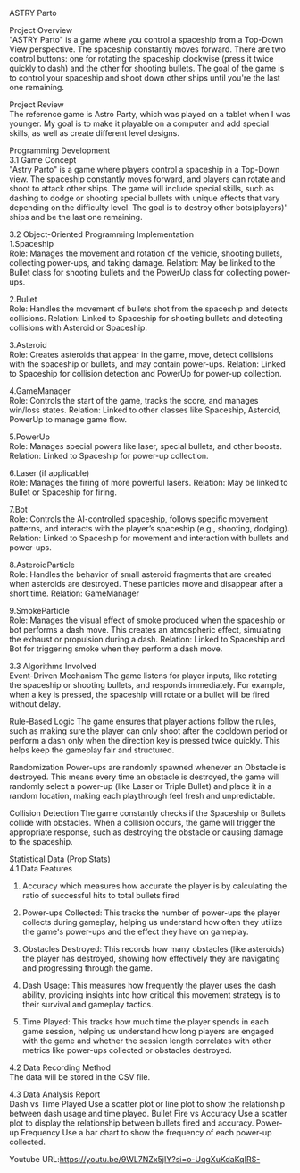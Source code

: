 ASTRY Parto

Project Overview\
"ASTRY Parto" is a game where you control a spaceship from a Top-Down View perspective. The spaceship constantly moves forward. There are two control buttons: one for rotating the spaceship clockwise (press it twice quickly to dash) and the other for shooting bullets. The goal of the game is to control your spaceship and shoot down other ships until you're the last one remaining.

Project Review\
The reference game is Astro Party, which was played on a tablet when I was younger. My goal is to make it playable on a computer and add special skills, as well as create different level designs.

Programming Development\
3.1 Game Concept\
"Astry Parto" is a game where players control a spaceship in a Top-Down view. The spaceship constantly moves forward, and players can rotate and shoot to attack other ships. The game will include special skills, such as dashing to dodge or shooting special bullets with unique effects that vary depending on the difficulty level. The goal is to destroy other bots(players)' ships and be the last one remaining.

3.2  Object-Oriented Programming Implementation\
1.Spaceship\
 Role: Manages the movement and rotation of the vehicle, shooting bullets, collecting power-ups, and taking damage.
 Relation: May be linked to the Bullet class for shooting bullets and the    PowerUp class for collecting power-ups.


2.Bullet\
 Role: Handles the movement of bullets shot from the spaceship and detects collisions.
 Relation: Linked to Spaceship for shooting bullets and detecting collisions with Asteroid or Spaceship.


3.Asteroid\
 Role: Creates asteroids that appear in the game, move, detect collisions with the spaceship or bullets, and may contain power-ups.
 Relation: Linked to Spaceship for collision detection and PowerUp for power-up collection.


4.GameManager\
 Role: Controls the start of the game, tracks the score, and manages win/loss states.
 Relation: Linked to other classes like Spaceship, Asteroid, PowerUp to manage game flow.


5.PowerUp\
 Role: Manages special powers like laser, special bullets, and other boosts.
 Relation: Linked to Spaceship for power-up collection.


6.Laser (if applicable)\
 Role: Manages the firing of more powerful lasers.
 Relation: May be linked to Bullet or Spaceship for firing.

7.Bot\
 Role: Controls the AI-controlled spaceship, follows specific movement patterns, and interacts with the player’s spaceship (e.g., shooting, dodging).
 Relation: Linked to Spaceship for movement and interaction with bullets and power-ups.



8.AsteroidParticle\
 Role: Handles the behavior of small asteroid fragments that are created when asteroids are destroyed. These particles move and disappear after a short time.
 Relation: GameManager

9.SmokeParticle\
Role: Manages the visual effect of smoke produced when the spaceship or bot performs a dash move. This creates an atmospheric effect, simulating the exhaust or propulsion during a dash.
Relation: Linked to Spaceship and Bot for triggering smoke when they perform a dash move.



3.3 Algorithms Involved\
Event-Driven Mechanism
 The game listens for player inputs, like rotating the spaceship or shooting bullets, and responds immediately. For example, when a key is pressed, the spaceship will rotate or a bullet will be fired without delay.


Rule-Based Logic
 The game ensures that player actions follow the rules, such as making sure the player can only shoot after the cooldown period or perform a dash only when the direction key is pressed twice quickly. This helps keep the gameplay fair and structured.


Randomization
 Power-ups are randomly spawned whenever an Obstacle is destroyed. This means every time an obstacle is destroyed, the game will randomly select a power-up (like Laser or Triple Bullet) and place it in a random location, making each playthrough feel fresh and unpredictable.


Collision Detection
 The game constantly checks if the Spaceship or Bullets collide with obstacles. When a collision occurs, the game will trigger the appropriate response, such as destroying the obstacle or causing damage to the spaceship.


Statistical Data (Prop Stats)\
4.1 Data Features
1. Accuracy which measures how accurate the player is by calculating the ratio of successful hits to total bullets fired

2. Power-ups Collected: This tracks the number of power-ups the player collects during gameplay, helping us understand how often they utilize the game's power-ups and the effect they have on gameplay.

3. Obstacles Destroyed: This records how many obstacles (like asteroids) the player has destroyed, showing how effectively they are navigating and progressing through the game.

4. Dash Usage: This measures how frequently the player uses the dash ability, providing insights into how critical this movement strategy is to their survival and gameplay tactics.

5. Time Played: This tracks how much time the player spends in each game session, helping us understand how long players are engaged with the game and whether the session length correlates with other metrics like power-ups collected or obstacles destroyed.





4.2 Data Recording Method\
The data will be stored in the CSV file.


4.3 Data Analysis Report\
Dash vs Time Played
 Use a scatter plot or line plot to show the relationship between dash usage and time played.
Bullet Fire vs Accuracy
 Use a scatter plot to display the relationship between bullets fired and accuracy.
Power-up Frequency
 Use a bar chart to show the frequency of each power-up collected.


Youtube URL:https://youtu.be/9WL7NZx5jIY?si=o-UqgXuKdaKqIRS-


   


